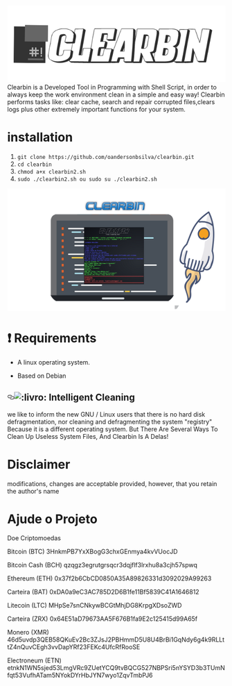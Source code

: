 <img src="https://raw.githubusercontent.com/And3R66/clearbin/master/logo3.png">
Clearbin is a Developed Tool in Programming with Shell Script, in order to always keep the work environment clean in a simple and easy way! Clearbin performs tasks like: clear cache, search and repair corrupted files,clears logs plus other extremely important functions for your system.

#  installation
<ol>
<li><code>git clone https://github.com/oandersonbsilva/clearbin.git</code></li>
<li><code>cd clearbin</code></li>
<li><code>chmod a+x clearbin2.sh</code></li>
<li><code>sudo ./clearbin2.sh ou sudo su ./clearbin2.sh</code></li>
</ol>
<img src="https://raw.githubusercontent.com/And3R66/clearbin/master/Screenshots/ATUALIZA%C3%87%C3%83O%20.png">

# :exclamation: Requirements

<ul>
<li>
<p>A linux operating system.</p>
</li>
<li>
<p>Based on Debian
</p>
</li>
</ul>
<h2><a id="user-content-book-how-it-works" class="anchor" href="#book-how-it-works" aria-hidden="true"><svg aria-hidden="true" class="octicon octicon-link" height="16" version="1.1" viewBox="0 0 16 16" width="16"><path fill-rule="evenodd" d="M4 9h1v1H4c-1.5 0-3-1.69-3-3.5S2.55 3 4 3h4c1.45 0 3 1.69 3 3.5 0 1.41-.91 2.72-2 3.25V8.59c.58-.45 1-1.27 1-2.09C10 5.22 8.98 4 8 4H4c-.98 0-2 1.22-2 2.5S3 9 4 9zm9-3h-1v1h1c1 0 2 1.22 2 2.5S13.98 12 13 12H9c-.98 0-2-1.22-2-2.5 0-.83.42-1.64 1-2.09V6.25c-1.09.53-2 1.84-2 3.25C6 11.31 7.55 13 9 13h4c1.45 0 3-1.69 3-3.5S14.5 6 13 6z"></path></svg></a><g-emoji alias="book" fallback-src="https://assets-cdn.github.com/images/icons/emoji/unicode/1f4d6.png" ios-version="6.0"><img class="emoji" alt=":livro:" height="20" width="20" src="https://assets-cdn.github.com/images/icons/emoji/unicode/1f4d6.png"></g-emoji><font style="vertical-align: inherit;"><font style="vertical-align: inherit;"> Intelligent Cleaning
</font></font></h2>
we like to inform the new GNU / Linux users that there is no hard disk defragmentation, nor cleaning and defragmenting the system "registry" Because it is a different operating system. But There Are Several Ways To Clean Up Useless System Files, And Clearbin Is A Delas!

# Disclaimer
modifications, changes are acceptable provided, however, that you retain the author's name

# Ajude o Projeto 

Doe Criptomoedas 

Bitcoin  (BTC) 3HnkmPB7YxXBogG3chxGEnmya4kvVUocJD

Bitcoin Cash (BCH) qzqgz3egrutgrsqcr3dqjflf3lrxhu8a3cjh57spwq

Ethereum (ETH) 0x37f2b6CbCD0850A35A89826331d3092029A99263

Carteira (BAT) 0xDA0a9eC3AC785D2D6B1fe11Bf5839C41A1646812

Litecoin (LTC) MHpSe7snCNkywBCGtMhjDG8KrpgXDsoZWD

Carteira (ZRX) 0x64E51aD79673AA5F676B1fa9E2c125415d99A65f

Monero   (XMR) 46d5uvdp3QEB58QKuEv2Bc3ZJsJ2PBHmmD5U8U4BrBi1GqNdy6g4k9RLLttZ4nQuvCEgh3vvDapYRf23FEKc4UfcRfRooSE

Electroneum (ETN) etnkN1WN5sjed53LmgVRc9ZUetYCQ9tvBQCG527NBPSri5nYSYD3b3TUmNfqt53VufhATam5NYokDYrHbJYN7wyo1ZqvTmbPJ6

